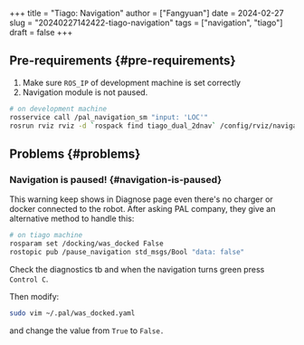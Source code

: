 +++
title = "Tiago: Navigation"
author = ["Fangyuan"]
date = 2024-02-27
slug = "20240227142422-tiago-navigation"
tags = ["navigation", "tiago"]
draft = false
+++

## Pre-requirements {#pre-requirements}

1.  Make sure `ROS_IP` of development machine is set correctly
2.  Navigation module is not paused.

<!--listend-->

```bash
# on development machine
rosservice call /pal_navigation_sm "input: 'LOC'"
rosrun rviz rviz -d `rospack find tiago_dual_2dnav` /config/rviz/navigation.rviz
```


## Problems {#problems}


### Navigation is paused! {#navigation-is-paused}

This warning keep shows in Diagnose page even there's no charger or docker connected to the robot. After asking PAL company, they give an alternative method to handle this:

```bash
# on tiago machine
rosparam set /docking/was_docked False
rostopic pub /pause_navigation std_msgs/Bool "data: false"
```

Check the diagnostics tb and when the navigation turns green press `Control C`.

Then modify:

```bash
sudo vim ~/.pal/was_docked.yaml
```

and change the value from `True` to `False.`
